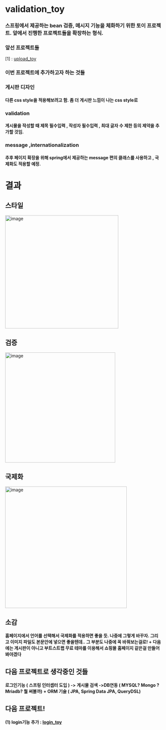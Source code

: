# validation_toy

### 스프링에서 제공하는 bean 검증, 메시지 기능을 체화하기 위한 토이 프로젝트. 앞에서 진행한 프로젝트들을 확장하는 형식.

### 앞선 프로젝트들
[1] : [upload_toy](https://github.com/cpu500m/upload_toy)

### 이번 프로젝트에 추가하고자 하는 것들

### 게시판 디자인
#### 다른 css style을 적용해보려고 함. 좀 더 게시판 느낌이 나는 css style로

### validation
#### 게시물을 작성할 때 제목 필수입력 , 작성자 필수입력 , 최대 글자 수 제한 등의 제약을 추가할 것임.

### message ,internationalization
#### 추후 페이지 확장을 위해 spring에서 제공하는 message 편의 클래스를 사용하고 , 국제화도 적용할 예정.

# 결과

## 스타일
<img width="364" alt="image" src="https://github.com/cpu500m/validation_toy/assets/80875680/588cd435-f9b2-469a-a275-6def6b10e625">

## 검증
<img width="354" alt="image" src="https://github.com/cpu500m/validation_toy/assets/80875680/e8d475ca-b7ba-4816-8b41-93c272f95420">

## 국제화
<img width="391" alt="image" src="https://github.com/cpu500m/validation_toy/assets/80875680/5ceae76c-2f9c-44d6-8f82-c6daf1e25de4">


## 소감
#### 홈페이지에서 언어를 선택해서 국제화를 적용하면 좋을 듯. 나중에 그렇게 바꾸자. 그리고 이미지 파일도 본문안에 넣으면 좋을텐데.. 그 부분도 나중에 꼭 바꿔보는걸로!  + 다음에는 게시판이 아니고 부트스트랩 무료 테마를 이용해서 쇼핑몰 홈페이지 같은걸 만들어봐야겠다

## 다음 프로젝트로 생각중인 것들
#### 로그인기능 ( 스프링 인터셉터 도입 ) -> 게시물 검색 ->DB연동 ( MYSQL? Mongo ? Mriadb?  뭘 써볼까) + ORM 기술 ( JPA, Spring Data JPA, QueryDSL)

## 다음 프로젝트!
#### (1) login기능 추가 : [login_toy](https://github.com/cpu500m/login_toy)
